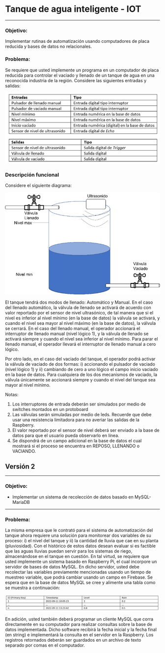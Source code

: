 # Tanque de agua inteligente - IOT
-------------------------------------------------------------------
### Objetivo:
Implementar rutinas de automatización usando computadores de placa reducida y bases de datos no relacionales.
 
### Problema:
Se requiere que usted implemente un programa en un computador de placa reducida para controlar el vaciado y llenado de un tanque de agua en una reconocida industria de la región. Considere las siguientes entradas y salidas:

<p align="center">
  <img src="resources\1.png" width="600" title="hover text">
</p>


### Descripción funcional
Considere el siguiente diagrama:

<p align="center">
  <img src="resources\2.png" width="600" title="hover text">
</p>

El tanque tendrá dos modos de llenado: Automático y Manual. En el caso del llenado automático, la válvula de llenado se activará de acuerdo con valor reportado por el sensor de nivel ultrasónico, de tal manera que si el nivel es inferior al nivel mínimo (en la base de datos) la válvula se activará, y cuando el nivel sea mayor al nivel máximo (en la base de datos), la válvula se cerrará. En el caso del llenado manual, el operador accionará el interruptor de llenado manual (nivel lógico 1), y la válvula de llenado se activará siempre y cuando el nivel sea inferior al nivel mínimo. Para parar el llenado manual, el operador llevará el interruptor de llenado manual a cero lógico. 

Por otro lado, en el caso del vaciado del tanque, el operador podrá activar la válvula de vaciado de dos formas: i) accionando el pulsador de vaciado (nivel lógico 1) y ii) cambiando de cero a uno lógico el campo inicio vaciado en la base de datos. Para cualquiera de los dos mecanismos de vaciado, la válvula únicamente se accionará siempre y cuando el nivel del tanque sea mayor al nivel mínimo.

Notas:
1)	Los interruptores de entrada deberán ser simulados por medio de switches montados en un protoboard
2)	Las válvulas serán simuladas por medio de leds. Recuerde que debe usar una resistencia limitadora para no averiar las salidas de la Raspberry.
3)	El valor reportado por el sensor de nivel deberá ser enviado a la base de datos para que el usuario pueda observarlo en línea.
4)	Se dispondrá de un campo adicional en la base de datos el cual mostrará si el proceso se encuentra en REPOSO, LLENANDO o VACIANDO.

## Versión 2
-------------------------------------------------------------------
### Objetivo:

- Implementar un sistema de recolección de datos basado en MySQL-MariaDB

-------------------------------------------------------------------

### Problema:
La misma empresa que le contrató para el sistema de automatización del tanque ahora requiere una solución para monitorear dos variables de su proceso: i) el nivel del tanque y ii) la cantidad de lluvia que cae en su planta (pluviosidad). Con el histórico de estos datos desean evaluar si es factible que las aguas lluvias puedan servir para los sistemas de riego, almacenándose en el tanque en cuestión. En tal virtud, se requiere que usted implemente un sistema basado en Raspberry Pi, el cual incorpore un servidor de bases de datos MySQL. En dicho servidor, usted debe recolectar las variables previamente mencionadas usando un tiempo de muestreo variable, que podrá cambiar usando un campo en Firebase. Se espera que en la base de datos MySQL se cree y alimente una tabla como se muestra a continuación:

<p align="center">
  <img src="resources\3.PNG" width="600" title="hover text">
</p>

En adición, usted también deberá programar un cliente MySQL que corra directamente en su computador para realizar consultas sobre la base de datos implementada. Dicho software recibirá la fecha inicial y la fecha final (en string) e implementará la consulta en el servidor en la Raspberry. Los registros retornados deberán ser guardados en un archivo de texto separado por comas en el computador.



